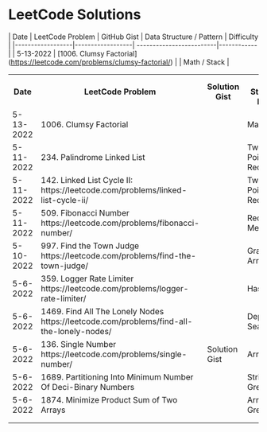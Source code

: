 # LeetCode Solutions

| Date             | LeetCode Problem | GitHub Gist | Data Structure / Pattern | Difficulty |
|------------------|------------------| -------------------------|------------|
| 5-13-2022         | [1006. Clumsy Factorial] (https://leetcode.com/problems/clumsy-factorial/) |  | Math / Stack |

<table>
  <th>Date</th>
  <th>LeetCode Problem</th>
  <th>Solution Gist</th>
  <th>Data Structure / Pattern</th>
  <th>Difficulty</th>

  <tr>
    <td>5-13-2022</td>
    <td><a src="https://leetcode.com/problems/clumsy-factorial/">1006. Clumsy Factorial</a></td>
    <td></td>
    <td>Math / Stack</td>
    <td>Medium</td>
  </tr>

  <tr>
    <td>5-11-2022</td>
    <td><a src="https://leetcode.com/problems/palindrome-linked-list/">234. Palindrome Linked List</a></td>
    <td></td>
    <td>Two-Pointers / Recursion</td>
    <td>Easy</td>
  </tr>

  <tr>
    <td>5-11-2022</td>
    <td>142. Linked List Cycle II: <br> https://leetcode.com/problems/linked-list-cycle-ii/</td>
    <td></td>
    <td>Two-Pointers / Recursion</td>
    <td>Medium</td>
  </tr>

  <tr>
    <td>5-11-2022</td>
    <td>509. Fibonacci Number <br> https://leetcode.com/problems/fibonacci-number/</td>
    <td></td>
    <td>Recursion / Memoization</td>
    <td>Easy</td>
  </tr>

  <tr>
    <td>5-10-2022</td>
    <td>997. Find the Town Judge<br> https://leetcode.com/problems/find-the-town-judge/</td>
    <td></td>
    <td>Graph / Array</td>
    <td>Easy</td>
  </tr>

  <tr>
    <td>5-6-2022</td>
    <td>359. Logger Rate Limiter<br> https://leetcode.com/problems/logger-rate-limiter/</td>
    <td></td>
    <td>Hash Table</td>
    <td>Easy</td>
  </tr>

  <tr>
    <td>5-6-2022</td>
    <td><a src="https://leetcode.com/problems/find-all-the-lonely-nodes/">1469. Find All The Lonely Nodes <br> https://leetcode.com/problems/find-all-the-lonely-nodes/ </a></td>
    <td></td>
    <td>Depth First Search</td>
    <td>Easy</td>
  </tr>

  <tr>
    <td>5-6-2022</td>
    <td><a src="https://leetcode.com/problems/single-number/">136. Single Number <br> https://leetcode.com/problems/single-number/ </a></td>
    <td><a src="https://gist.github.com/coollikeabreeze/1b6963f27404bf4316b224a62a45edf3">Solution Gist</a></td>
    <td>Array</td>
    <td>Easy</td>
  </tr>

  <tr>
    <td>5-6-2022</td>
    <td><a src="https://leetcode.com/problems/partitioning-into-minimum-number-of-deci-binary-numbers/">1689. Partitioning Into Minimum Number Of Deci-Binary Numbers</a></td>
    <td></td>
    <td>String / Greedy</td>
    <td>Medium</td>
  </tr>

  <tr>
    <td>5-6-2022</td>
    <td><a src="https://leetcode.com/problems/minimize-product-sum-of-two-arrays/">1874. Minimize Product Sum of Two Arrays</a></td>
    <td></td>
    <td>Array / Greedy</td>
    <td>Easy</td>
  </tr>

  <tr>
    <td></td>
    <td></td>
    <td></td>
    <td></td>
    <td></td>
  </tr>

  <tr>
    <td></td>
    <td></td>
    <td></td>
    <td></td>
    <td></td>
  </tr>

</table>

